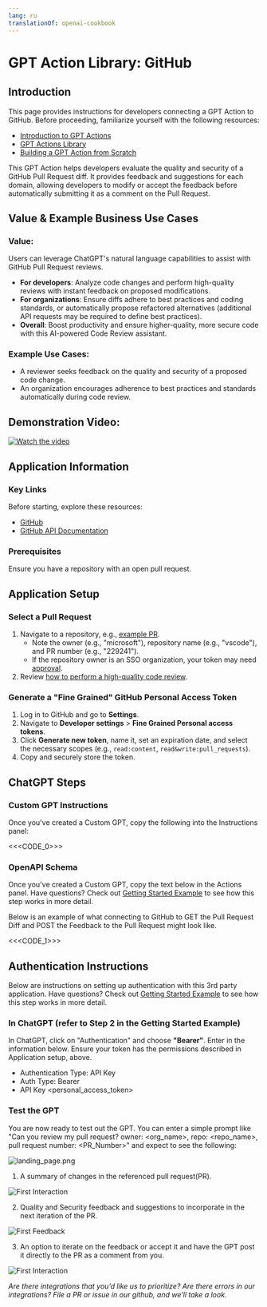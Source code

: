 ```yaml
---
lang: ru
translationOf: openai-cookbook
---
```


# GPT Action Library: GitHub

## Introduction

This page provides instructions for developers connecting a GPT Action to GitHub. Before proceeding, familiarize yourself with the following resources:
- [Introduction to GPT Actions](https://platform.openai.com/docs/actions)
- [GPT Actions Library](https://platform.openai.com/docs/actions/actions-library)
- [Building a GPT Action from Scratch](https://platform.openai.com/docs/actions/getting-started)

This GPT Action helps developers evaluate the quality and security of a GitHub Pull Request diff. It provides feedback and suggestions for each domain, allowing developers to modify or accept the feedback before automatically submitting it as a comment on the Pull Request.

## Value & Example Business Use Cases

### **Value**:
Users can leverage ChatGPT's natural language capabilities to assist with GitHub Pull Request reviews.

- **For developers**: Analyze code changes and perform high-quality reviews with instant feedback on proposed modifications.
- **For organizations**: Ensure diffs adhere to best practices and coding standards, or automatically propose refactored alternatives (additional API requests may be required to define best practices).
- **Overall**: Boost productivity and ensure higher-quality, more secure code with this AI-powered Code Review assistant.

### **Example Use Cases**:
- A reviewer seeks feedback on the quality and security of a proposed code change.
- An organization encourages adherence to best practices and standards automatically during code review.

## Demonstration Video:
[![Watch the video](https://img.youtube.com/vi/bcjybCh-x-Q/0.jpg)](https://www.youtube.com/watch?v=bcjybCh-x-Q)

## Application Information

### **Key Links**
Before starting, explore these resources:
- [GitHub](https://github.com)
- [GitHub API Documentation](https://docs.github.com/en/rest/pulls?apiVersion=2022-11-28)

### **Prerequisites**
Ensure you have a repository with an open pull request.

## Application Setup

### **Select a Pull Request**
1. Navigate to a repository, e.g., [example PR](https://github.com/microsoft/vscode/pull/229241).
   - Note the owner (e.g., "microsoft"), repository name (e.g., "vscode"), and PR number (e.g., "229241").
   - If the repository owner is an SSO organization, your token may need [approval](https://docs.github.com/en/organizations/managing-programmatic-access-to-your-organization/managing-requests-for-personal-access-tokens-in-your-organization#managing-fine-grained-personal-access-token-requests).
2. Review [how to perform a high-quality code review](https://docs.github.com/en/pull-requests/collaborating-with-pull-requests/getting-started/best-practices-for-pull-requests).

### **Generate a "Fine Grained" GitHub Personal Access Token**
1. Log in to GitHub and go to **Settings**.
2. Navigate to **Developer settings** > **Fine Grained Personal access tokens**.
3. Click **Generate new token**, name it, set an expiration date, and select the necessary scopes (e.g., `read:content`, `read&write:pull_requests`).
4. Copy and securely store the token.

## ChatGPT Steps

### **Custom GPT Instructions**

Once you've created a Custom GPT, copy the following into the Instructions panel:

<<&lt;CODE_0&gt;>>

### OpenAPI Schema

Once you've created a Custom GPT, copy the text below in the Actions panel. Have questions? Check out [Getting Started Example](https://platform.openai.com/docs/actions/getting-started) to see how this step works in more detail.

Below is an example of what connecting to GitHub to GET the Pull Request Diff and POST the Feedback to the Pull Request might look like.

<<&lt;CODE_1&gt;>>

## Authentication Instructions

Below are instructions on setting up authentication with this 3rd party application. Have questions? Check out [Getting Started Example](https://platform.openai.com/docs/actions/getting-started) to see how this step works in more detail.

### In ChatGPT (refer to Step 2 in the Getting Started Example)

In ChatGPT, click on "Authentication" and choose **"Bearer"**. Enter in the information below. Ensure your token has the permissions described in Application setup, above.

- Authentication Type: API Key
- Auth Type: Bearer
- API Key 
  &lt;personal_access_token&gt;

### Test the GPT

You are now ready to test out the GPT. You can enter a simple prompt like "Can you review my pull request? owner: &lt;org_name&gt;, repo: &lt;repo_name&gt;, pull request number: &lt;PR_Number&gt;" and expect to see the following:

![landing_page.png](../../../../images/landing_page.png)

1. A summary of changes in the referenced pull request(PR).

![First Interaction](../../../images/first_interaction.png)

2. Quality and Security feedback and suggestions to incorporate in the next iteration of the PR.

![First Feedback](../../../images/first_feedback.png)

3. An option to iterate on the feedback or accept it and have the GPT post it directly to the PR as a comment from you. 

![First Interaction](../../../images/final_result.png)

*Are there integrations that you’d like us to prioritize? Are there errors in our integrations? File a PR or issue in our github, and we’ll take a look.*